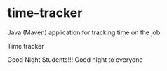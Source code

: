 # time-tracker
Java (Maven) application for tracking time on the job

Time tracker

Good Night Students!!!
Good night to everyone
